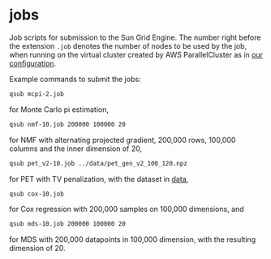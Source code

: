 # jobs

Job scripts for submission to the Sun Grid Engine.
The number right before the extension `.job` denotes the number of nodes to be used by the job, when running on the virtual cluster created by AWS ParallelCluster as in [our configuration](../parallelcluster/config).

Example commands to submit the jobs:
```sh 
qsub mcpi-2.job
```
for Monte Carlo pi estimation, 

```sh
qsub nmf-10.job 200000 100000 20
```
for NMF with alternating projected gradient, 200,000 rows, 100,000 columns and the inner dimension of 20, 

```sh
qsub pet_v2-10.job ../data/pet_gen_v2_100_120.npz
```
for PET with TV penalization, with the dataset in [data](../data),

```sh
qsub cox-10.job 
```
for Cox regression with 200,000 samples on 100,000 dimensions, and

```sh
qsub mds-10.job 200000 100000 20
```
for MDS with 200,000 datapoints in 100,000 dimension, with the resulting dimension of 20.




